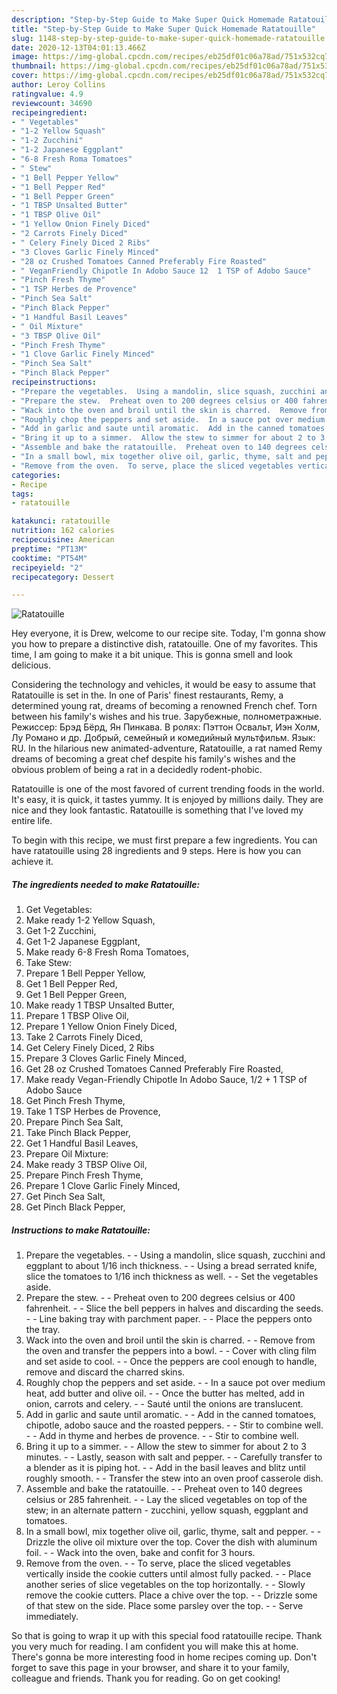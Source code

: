 ```yaml
---
description: "Step-by-Step Guide to Make Super Quick Homemade Ratatouille"
title: "Step-by-Step Guide to Make Super Quick Homemade Ratatouille"
slug: 1148-step-by-step-guide-to-make-super-quick-homemade-ratatouille
date: 2020-12-13T04:01:13.466Z
image: https://img-global.cpcdn.com/recipes/eb25df01c06a78ad/751x532cq70/ratatouille-recipe-main-photo.jpg
thumbnail: https://img-global.cpcdn.com/recipes/eb25df01c06a78ad/751x532cq70/ratatouille-recipe-main-photo.jpg
cover: https://img-global.cpcdn.com/recipes/eb25df01c06a78ad/751x532cq70/ratatouille-recipe-main-photo.jpg
author: Leroy Collins
ratingvalue: 4.9
reviewcount: 34690
recipeingredient:
- " Vegetables"
- "1-2 Yellow Squash"
- "1-2 Zucchini"
- "1-2 Japanese Eggplant"
- "6-8 Fresh Roma Tomatoes"
- " Stew"
- "1 Bell Pepper Yellow"
- "1 Bell Pepper Red"
- "1 Bell Pepper Green"
- "1 TBSP Unsalted Butter"
- "1 TBSP Olive Oil"
- "1 Yellow Onion Finely Diced"
- "2 Carrots Finely Diced"
- " Celery Finely Diced 2 Ribs"
- "3 Cloves Garlic Finely Minced"
- "28 oz Crushed Tomatoes Canned Preferably Fire Roasted"
- " VeganFriendly Chipotle In Adobo Sauce 12  1 TSP of Adobo Sauce"
- "Pinch Fresh Thyme"
- "1 TSP Herbes de Provence"
- "Pinch Sea Salt"
- "Pinch Black Pepper"
- "1 Handful Basil Leaves"
- " Oil Mixture"
- "3 TBSP Olive Oil"
- "Pinch Fresh Thyme"
- "1 Clove Garlic Finely Minced"
- "Pinch Sea Salt"
- "Pinch Black Pepper"
recipeinstructions:
- "Prepare the vegetables.  Using a mandolin, slice squash, zucchini and eggplant to about 1/16 inch thickness.  Using a bread serrated knife, slice the tomatoes to 1/16 inch thickness as well.  Set the vegetables aside."
- "Prepare the stew.  Preheat oven to 200 degrees celsius or 400 fahrenheit.  Slice the bell peppers in halves and discarding the seeds.  Line baking tray with parchment paper.  Place the peppers onto the tray."
- "Wack into the oven and broil until the skin is charred.  Remove from the oven and transfer the peppers into a bowl.  Cover with cling film and set aside to cool.  Once the peppers are cool enough to handle, remove and discard the charred skins."
- "Roughly chop the peppers and set aside.  In a sauce pot over medium heat, add butter and olive oil.  Once the butter has melted, add in onion, carrots and celery.  Sauté until the onions are translucent."
- "Add in garlic and saute until aromatic.  Add in the canned tomatoes, chipotle, adobo sauce and the roasted peppers.  Stir to combine well.  Add in thyme and herbes de provence.  Stir to combine well."
- "Bring it up to a simmer.  Allow the stew to simmer for about 2 to 3 minutes.  Lastly, season with salt and pepper.  Carefully transfer to a blender as it is piping hot.  Add in the basil leaves and blitz until roughly smooth.  Transfer the stew into an oven proof casserole dish."
- "Assemble and bake the ratatouille.  Preheat oven to 140 degrees celsius or 285 fahrenheit.  Lay the sliced vegetables on top of the stew; in an alternate pattern - zucchini, yellow squash, eggplant and tomatoes."
- "In a small bowl, mix together olive oil, garlic, thyme, salt and pepper.  Drizzle the olive oil mixture over the top. Cover the dish with aluminum foil.  Wack into the oven, bake and confit for 3 hours."
- "Remove from the oven.  To serve, place the sliced vegetables vertically inside the cookie cutters until almost fully packed.  Place another series of slice vegetables on the top horizontally.  Slowly remove the cookie cutters. Place a chive over the top.  Drizzle some of that stew on the side. Place some parsley over the top.  Serve immediately."
categories:
- Recipe
tags:
- ratatouille

katakunci: ratatouille 
nutrition: 162 calories
recipecuisine: American
preptime: "PT13M"
cooktime: "PT54M"
recipeyield: "2"
recipecategory: Dessert

---
```



![Ratatouille](https://img-global.cpcdn.com/recipes/eb25df01c06a78ad/751x532cq70/ratatouille-recipe-main-photo.jpg)

Hey everyone, it is Drew, welcome to our recipe site. Today, I'm gonna show you how to prepare a distinctive dish, ratatouille. One of my favorites. This time, I am going to make it a bit unique. This is gonna smell and look delicious.

Considering the technology and vehicles, it would be easy to assume that Ratatouille is set in the. In one of Paris&#39; finest restaurants, Remy, a determined young rat, dreams of becoming a renowned French chef. Torn between his family&#39;s wishes and his true. Зарубежные, полнометражные. Режиссер: Брэд Бёрд, Ян Пинкава. В ролях: Пэттон Освальт, Иэн Холм, Лу Романо и др. Добрый, семейный и комедийный мультфильм. Язык: RU. In the hilarious new animated-adventure, Ratatouille, a rat named Remy dreams of becoming a great chef despite his family&#39;s wishes and the obvious problem of being a rat in a decidedly rodent-phobic.

Ratatouille is one of the most favored of current trending foods in the world. It's easy, it is quick, it tastes yummy. It is enjoyed by millions daily. They are nice and they look fantastic. Ratatouille is something that I've loved my entire life.


To begin with this recipe, we must first prepare a few ingredients. You can have ratatouille using 28 ingredients and 9 steps. Here is how you can achieve it.

<!--inarticleads1-->

##### The ingredients needed to make Ratatouille:

1. Get  Vegetables:
1. Make ready 1-2 Yellow Squash,
1. Get 1-2 Zucchini,
1. Get 1-2 Japanese Eggplant,
1. Make ready 6-8 Fresh Roma Tomatoes,
1. Take  Stew:
1. Prepare 1 Bell Pepper Yellow,
1. Get 1 Bell Pepper Red,
1. Get 1 Bell Pepper Green,
1. Make ready 1 TBSP Unsalted Butter,
1. Prepare 1 TBSP Olive Oil,
1. Prepare 1 Yellow Onion Finely Diced,
1. Take 2 Carrots Finely Diced,
1. Get  Celery Finely Diced, 2 Ribs
1. Prepare 3 Cloves Garlic Finely Minced,
1. Get 28 oz Crushed Tomatoes Canned Preferably Fire Roasted,
1. Make ready  Vegan-Friendly Chipotle In Adobo Sauce, 1/2 + 1 TSP of Adobo Sauce
1. Get Pinch Fresh Thyme,
1. Take 1 TSP Herbes de Provence,
1. Prepare Pinch Sea Salt,
1. Take Pinch Black Pepper,
1. Get 1 Handful Basil Leaves,
1. Prepare  Oil Mixture:
1. Make ready 3 TBSP Olive Oil,
1. Prepare Pinch Fresh Thyme,
1. Prepare 1 Clove Garlic Finely Minced,
1. Get Pinch Sea Salt,
1. Get Pinch Black Pepper,




<!--inarticleads2-->

##### Instructions to make Ratatouille:

1. Prepare the vegetables. -  - Using a mandolin, slice squash, zucchini and eggplant to about 1/16 inch thickness. -  - Using a bread serrated knife, slice the tomatoes to 1/16 inch thickness as well. -  - Set the vegetables aside.
1. Prepare the stew. -  - Preheat oven to 200 degrees celsius or 400 fahrenheit. -  - Slice the bell peppers in halves and discarding the seeds. -  - Line baking tray with parchment paper. -  - Place the peppers onto the tray.
1. Wack into the oven and broil until the skin is charred. -  - Remove from the oven and transfer the peppers into a bowl. -  - Cover with cling film and set aside to cool. -  - Once the peppers are cool enough to handle, remove and discard the charred skins.
1. Roughly chop the peppers and set aside. -  - In a sauce pot over medium heat, add butter and olive oil. -  - Once the butter has melted, add in onion, carrots and celery. -  - Sauté until the onions are translucent.
1. Add in garlic and saute until aromatic. -  - Add in the canned tomatoes, chipotle, adobo sauce and the roasted peppers. -  - Stir to combine well. -  - Add in thyme and herbes de provence. -  - Stir to combine well.
1. Bring it up to a simmer. -  - Allow the stew to simmer for about 2 to 3 minutes. -  - Lastly, season with salt and pepper. -  - Carefully transfer to a blender as it is piping hot. -  - Add in the basil leaves and blitz until roughly smooth. -  - Transfer the stew into an oven proof casserole dish.
1. Assemble and bake the ratatouille. -  - Preheat oven to 140 degrees celsius or 285 fahrenheit. -  - Lay the sliced vegetables on top of the stew; in an alternate pattern - zucchini, yellow squash, eggplant and tomatoes.
1. In a small bowl, mix together olive oil, garlic, thyme, salt and pepper. -  - Drizzle the olive oil mixture over the top. Cover the dish with aluminum foil. -  - Wack into the oven, bake and confit for 3 hours.
1. Remove from the oven. -  - To serve, place the sliced vegetables vertically inside the cookie cutters until almost fully packed. -  - Place another series of slice vegetables on the top horizontally. -  - Slowly remove the cookie cutters. Place a chive over the top. -  - Drizzle some of that stew on the side. Place some parsley over the top. -  - Serve immediately.




So that is going to wrap it up with this special food ratatouille recipe. Thank you very much for reading. I am confident you will make this at home. There's gonna be more interesting food in home recipes coming up. Don't forget to save this page in your browser, and share it to your family, colleague and friends. Thank you for reading. Go on get cooking!
